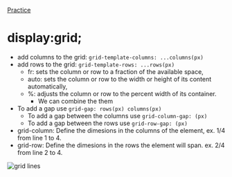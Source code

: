 <a href="https://cssgridgarden.com/">Practice</a>

# display:grid;
- add columns to the grid: `grid-template-columns: ...columns(px)`
- add rows to the grid: `grid-template-rows: ...rows(px)`
  - fr: sets the column or row to a fraction of the available space,
  - auto: sets the column or row to the width or height of its content automatically,
  - %: adjusts the column or row to the percent width of its container.
    - We can combine the them
- To add a gap use `grid-gap: rows(px) columns(px)`
  - To add a gap between the columns use `grid-column-gap: (px)`
  - To add a gap between the rows use `grid-row-gap: (px)`
- grid-column: Define the dimesions in the columns of the element, ex. 1/4 from line 1 to 4.
- grid-row: Define the dimesions in the rows the element will span. ex. 2/4 from line 2 to 4.

<img src="https://imgs.search.brave.com/WqqkBabCEqv1XBGb9ill9YsfFB4e7h6nvSrLTUo-O-0/rs:fit:672:522:1/g:ce/aHR0cHM6Ly93d3cu/YWRpY3Rvc2FsdHJh/YmFqby5jb20vd3At/Y29udGVudC91cGxv/YWRzLzIwMTgvMDEv/Y3NzLWdyaWQtbGlu/ZXMtMi5wbmc" alt="grid lines">
